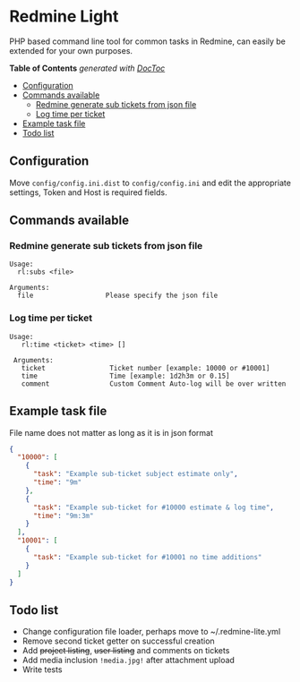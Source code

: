 # Redmine Light 

PHP based command line tool for common tasks in Redmine, can easily be 
extended for your own purposes.

<!-- START doctoc generated TOC please keep comment here to allow auto update -->
<!-- DON'T EDIT THIS SECTION, INSTEAD RE-RUN doctoc TO UPDATE -->
**Table of Contents**  *generated with [DocToc](https://github.com/thlorenz/doctoc)*

- [Configuration](#configuration)
- [Commands available](#commands-available)
  - [Redmine generate sub tickets from json file](#redmine-generate-sub-tickets-from-json-file)
  - [Log time per ticket](#log-time-per-ticket)
- [Example task file](#example-task-file)
- [Todo list](#todo-list)

<!-- END doctoc generated TOC please keep comment here to allow auto update -->

## Configuration

Move `config/config.ini.dist` to `config/config.ini` and edit the 
appropriate settings, Token and Host is required fields.  

## Commands available

### Redmine generate sub tickets from json file

```
Usage:
  rl:subs <file>
  
Arguments:
  file                  Please specify the json file
```
  
### Log time per ticket

```
Usage:
   rl:time <ticket> <time> []
 
 Arguments:
   ticket                Ticket number [example: 10000 or #10001]
   time                  Time [example: 1d2h3m or 0.15]
   comment               Custom Comment Auto-log will be over written
```
   

## Example task file

File name does not matter as long as it is in json format

```json
{
  "10000": [
    {
      "task": "Example sub-ticket subject estimate only",
      "time": "9m"
    },
    {
      "task": "Example sub-ticket for #10000 estimate & log time",
      "time": "9m:3m"
    }
  ],
  "10001": [
    {
      "task": "Example sub-ticket for #10001 no time additions"
    }
  ]
}
```

## Todo list

* Change configuration file loader, perhaps move to ~/.redmine-lite.yml
* Remove second ticket getter on successful creation
* Add ~~project listing~~, ~~user listing~~ and comments on tickets
* Add media inclusion `!media.jpg!` after attachment upload
* Write tests